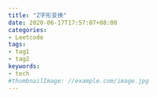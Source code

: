 ```yaml
---
title: "Z字形变换"
date: 2020-06-17T17:57:07+08:00
categories:
- Leetcode
tags:
- tag1
- tag2
keywords:
- tech
#thumbnailImage: //example.com/image.jpg
---
```


<!--more-->
